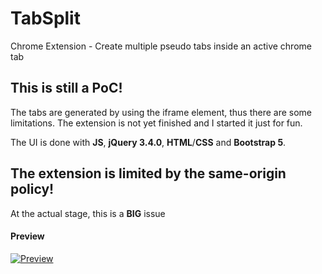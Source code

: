 # TabSplit
Chrome Extension - Create multiple pseudo tabs inside an active chrome tab
## This is still a PoC!
The tabs are generated by using the iframe element, thus there are some limitations.
The extension is not yet finished and I started it just for fun.

The UI is done with **JS**, **jQuery 3.4.0**, **HTML**/**CSS** and **Bootstrap 5**.
## The extension is limited by the same-origin policy!
At the actual stage, this is a **BIG** issue

#### Preview
[![Preview](https://res.cloudinary.com/marcomontalbano/image/upload/v1620319260/video_to_markdown/images/video--81708c115b48c30d2f256efd1f6d8fad-c05b58ac6eb4c4700831b2b3070cd403.jpg)](https://i.imgur.com/y0txdAB.mp4 "Presentation")
